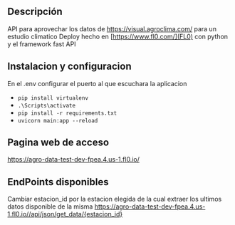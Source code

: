 
## Descripción
API para aprovechar los datos de https://visual.agroclima.com/ para un estudio climatico
Deploy hecho en [https://www.fl0.com/](FL0) con python y el framework fast API

## Instalacion y configuracion

En el .env configurar el puerto al que escuchara la aplicacion

- ```pip install virtualenv```
- ```.\Scripts\activate```
- ```pip install -r requirements.txt```
- ```uvicorn main:app --reload```

## Pagina web de acceso
https://agro-data-test-dev-fpea.4.us-1.fl0.io/

## EndPoints disponibles
Cambiar estacion_id por la estacion elegida de la cual extraer los ultimos datos disponible de la misma
https://agro-data-test-dev-fpea.4.us-1.fl0.io//api/json/get_data/{estacion_id}